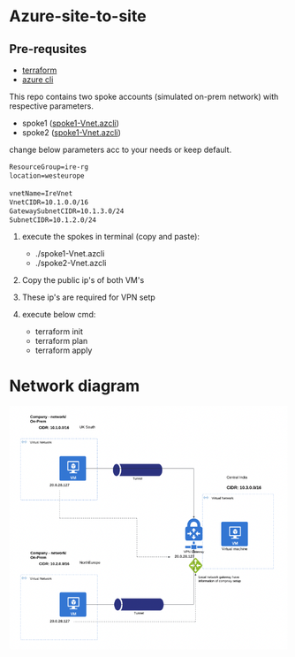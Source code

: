 # Azure-site-to-site
## Pre-requsites
- [terraform](https://developer.hashicorp.com/terraform/tutorials/aws-get-started/install-cli)
- [azure cli](https://learn.microsoft.com/en-us/cli/azure/install-azure-cli)

This repo contains two spoke accounts (simulated on-prem network) with respective parameters.
- spoke1 ([spoke1-Vnet.azcli](./On-prem/spoke1-Vnet.azcli))
- spoke2 ([spoke1-Vnet.azcli](./On-prem/spoke1-Vnet.azcli))

change below parameters acc to your needs or keep default.
```
ResourceGroup=ire-rg
location=westeurope

vnetName=IreVnet
VnetCIDR=10.1.0.0/16  
GatewaySubnetCIDR=10.1.3.0/24
SubnetCIDR=10.1.2.0/24
```
1. execute the spokes in terminal (copy and paste):
   -  ./spoke1-Vnet.azcli
   -  ./spoke2-Vnet.azcli

2. Copy the public ip's of both VM's
3. These ip's are required for VPN setp
4. execute below cmd:
   - terraform init
   - terraform plan
   - terraform apply

# Network diagram
![diagram](NetworkDesign.png)




